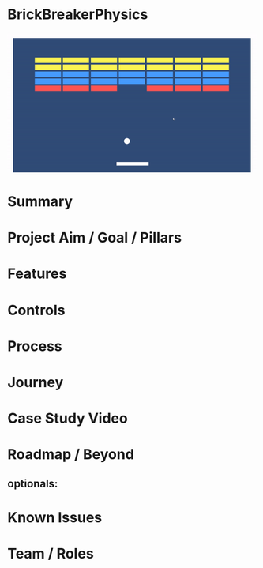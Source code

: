 # BrickBreakerPhysics

![alt text](https://github.com/VFS-VRAR/BrickBreaker/blob/main/BrickBreaker.gif)

# Summary
# Project Aim / Goal / Pillars
# Features
# Controls
# Process
# Journey
# Case Study Video
# Roadmap / Beyond
## optionals:
# Known Issues
# Team / Roles
